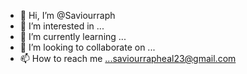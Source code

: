 - 👋 Hi, I’m @Saviourraph
- 👀 I’m interested in ...
- 🌱 I’m currently learning ...
- 💞️ I’m looking to collaborate on ...
- 📫 How to reach me ...saviourrapheal23@gmail.com

<!---
Saviourraph/Saviourraph is a ✨ special ✨ repository because its `README.md` (this file) appears on your GitHub profile.
You can click the Preview link to take a look at your changes.
--->
